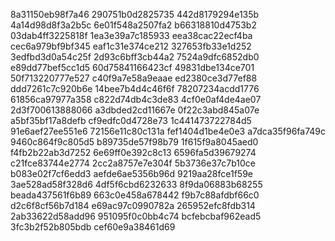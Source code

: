 8a31150eb98f7a46
290751b0d2825735
442d8179294e135b
4a14d98d8f3a2b5c
6e01f548a2507fa2
b66318810d4753b2
03dab4ff3225818f
1ea3e39a7c185933
eea38cac22ecf4ba
cec6a979bf9bf345
eaf1c31e374ce212
327653fb33e1d252
3edfbd3d0a54c25f
2d93c6bff3cb44a2
7524a9dfc6852db0
e89dd77bef5cc1d5
60d75841166423cf
49831dbe134ce701
50f713220777e527
c40f9a7e58a9eaae
ed2380ce3d77ef88
ddd7261c7c920b6e
14bee7b4d4c46f6f
78207234acdd1776
61856ca97977a358
c822d74db4c3de83
4cf0e0af4de4ae07
2d3f700613888066
a3dbded2cd11667e
0f22c3abd845a07e
a5bf35bf17a8defb
cf9edfc0d4728e73
1c441473722784d5
91e6aef27ee551e6
72156e11c80c131a
fef1404d1be4e0e3
a7dca35f96fa749c
9460c864f9c805d5
b89735de57f98b79
1f615f9a8045aed0
f4fb2b22ab3d7252
6e69ff0e392c8c13
6596fa5d39679274
c21fce83744e2774
2cc2a8757e7e304f
5b3736e37c7b10ce
b083e02f7cf6edd3
aefde6ae5356b96d
9219aa28fce1f59e
3ae528ad58f328d6
4df5f6cbd6232633
8f9da06883b68255
beada437561f6b89
663c0e458a678442
f9b7c88afdbf66c0
d2c6f8cf56b7d184
e69ac97c0990782a
265952efc8fdb314
2ab33622d58add96
951095f0c0bb4c74
bcfebcbaf962ead5
3fc3b2f52b805bdb
cef60e9a38461d69

